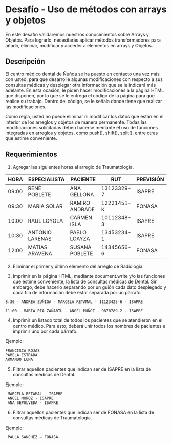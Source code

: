 # Desafío - Uso de métodos con arrays y objetos

En este desafío validaremos nuestros conocimientos sobre Arrays y Objetos. Para lograrlo, necesitarás aplicar métodos transformadores para añadir, eliminar, modificar y acceder a elementos en arrays y Objetos.

## Descripción

El centro médico dental de Ñuñoa se ha puesto en contacto una vez más con usted, para que desarrolle algunas modificaciones con respecto a sus consultas médicas y desplegar otra información que se le indicará más adelante. En esta ocasión, le piden hacer modificaciones a la página HTML que disponen, por lo que se le entrega el código de la página para que realice su trabajo. Dentro del código, se le señala donde tiene que realizar las modificaciones.

Como regla, usted no puede eliminar ni modificar los datos que están en el interior de los arreglos y objetos de manera permanente. Todas las modificaciones solicitadas deben hacerse mediante el uso de funciones integradas en arreglos y objetos, como push(), shift(), split(), entre otras que estime conveniente.

## Requerimientos

1. Agregar las siguientes horas al arreglo de Traumatología.


| HORA   | ESPECIALISTA        | PACIENTE          | RUT          | PREVISIÓN |
|--------|---------------------|-------------------|--------------|-----------|
| 09:00  | RENÉ POBLETE        | ANA GELLONA       | 13123329-7   | ISAPRE    |
| 09:30  | MARIA SOLAR         | RAMIRO ANDRADE    | 12221451-K   | FONASA    |
| 10:00  | RAUL LOYOLA         | CARMEN ISLA       | 10112348-3   | ISAPRE    |
| 10:30  | ANTONIO LARENAS     | PABLO LOAYZA      | 13453234-1   | ISAPRE    |
| 12:00  | MATIAS ARAVENA      | SUSANA POBLETE    | 14345656-6   | FONASA    |

2. Eliminar el primer y último elemento del arreglo de Radiología.

3. Imprimir en la página HTML, mediante document.write y/o las funciones que estime 
conveniente, la lista de consultas médicas de Dental. Sin embargo, debe hacerlo 
separando por un guión cada dato desplegado y cada fila de información debe estar 
separada por un párrafo.

```
8:30 - ANDREA ZUÑIGA - MARCELA RETAMAL - 11123425-6 - ISAPRE

11:00 - MARIA PIA ZAÑARTU - ANGEL MUÑOZ - 9878789-2 - ISAPRE
```

4. Imprimir un listado total de todos los pacientes que se atendieron en el centro médico. 
Para esto, deberá unir todos los nombres de pacientes e imprimir uno por cada párrafo. 

Ejemplo: 
```
FRANCISCA ROJAS
PAMELA ESTRADA
ARMANDO LUNA
```

5. Filtrar aquellos pacientes que indican ser de ISAPRE en la lista de consultas médicas 
de Dental.

 Ejemplo:

```
 MARCELA RETAMAL - ISAPRE
 ANGEL MUÑOZ - ISAPRE
 ANA SEPULVEDA - ISAPRE
```
6. Filtrar aquellos pacientes que indican ser de FONASA en la lista de consultas médicas 
de Traumatología. 

 Ejemplo:

```
 PAULA SÁNCHEZ – FONASA
 ```